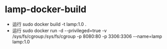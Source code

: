 # lamp-docker-build

- 运行 sudo docker build -t lamp:1.0 .
- 运行 sudo docker run -d  --privileged=true -v /sys/fs/cgroup:/sys/fs/cgroup -p 8080:80 -p 3306:3306 --name=lamp lamp:1.0
